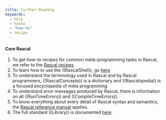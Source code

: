 ```yaml
---
title: Further Reading
keywords:
  - help
  - howto
  - "how-to"
  - recipe
---
```


#### Core Rascal

1. To get how-to recipes for common meta-programming tasks in Rascal, we refer to the [Rascal recipes]((Recipes))
1. To learn how to use the ((RascalShell)), go [here]((RascalShell))
1. To understand the terminology used in Rascal and by Rascal programmers, ((RascalConcepts)) is a dictionary and ((Rascalopedia)) is a focused encyclopedia of meta programming.
1. To understand error messages produced by Rascal, there is information on all ((RunTimeErrors)) and ((CompileTimeErrors)).
1. To know everything about every detail of Rascal syntax and semantics, the [Rascal reference manual]((Rascal:Rascal)) applies.
1. The full standard ((Library)) is documented [here]((Library)).

